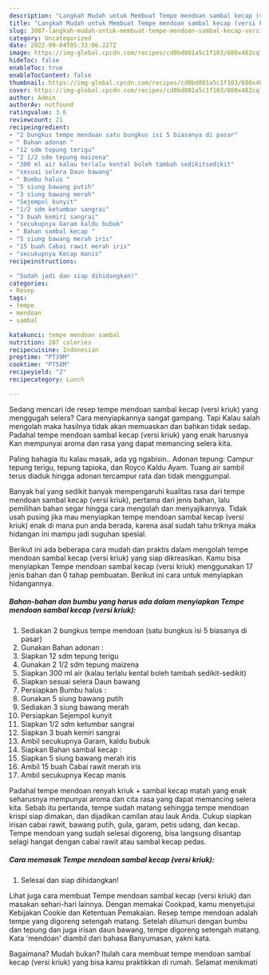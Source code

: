 ```yaml
---
description: "Langkah Mudah untuk Membuat Tempe mendoan sambal kecap (versi kriuk) yang Bikin Ngiler, Buat Buka Puasa Lezat"
title: "Langkah Mudah untuk Membuat Tempe mendoan sambal kecap (versi kriuk) yang Bikin Ngiler, Buat Buka Puasa Lezat"
slug: 3087-langkah-mudah-untuk-membuat-tempe-mendoan-sambal-kecap-versi-kriuk-yang-bikin-ngiler-buat-buka-puasa-lezat
category: Uncategorized
date: 2022-09-04T05:33:06.227Z
image: https://img-global.cpcdn.com/recipes/cd0bd801a5c1f103/680x482cq70/tempe-mendoan-sambal-kecap-versi-kriuk-foto-resep-utama.jpg
hideToc: false
enableToc: true
enableTocContent: false
thumbnail: https://img-global.cpcdn.com/recipes/cd0bd801a5c1f103/680x482cq70/tempe-mendoan-sambal-kecap-versi-kriuk-foto-resep-utama.jpg
cover: https://img-global.cpcdn.com/recipes/cd0bd801a5c1f103/680x482cq70/tempe-mendoan-sambal-kecap-versi-kriuk-foto-resep-utama.jpg
author: Admin
authorAv: notfound
ratingvalue: 3.6
reviewcount: 21
recipeingredient:
- "2 bungkus tempe mendoan satu bungkus isi 5 biasanya di pasar"
- " Bahan adonan "
- "12 sdm tepung terigu"
- "2 1/2 sdm tepung maizena"
- "300 ml air kalau terlalu kental boleh tambah sedikitsedikit"
- "sesuai selera Daun bawang"
- " Bumbu halus "
- "5 siung bawang putih"
- "3 siung bawang merah"
- "Sejempol kunyit"
- "1/2 sdm ketumbar sangrai"
- "3 buah kemiri sangrai"
- "secukupnya Garam kaldu bubuk"
- " Bahan sambal kecap "
- "5 siung bawang merah iris"
- "15 buah Cabai rawit merah iris"
- "secukupnya Kecap manis"
recipeinstructions:

- "Sudah jadi dan siap dihidangkan!"
categories:
- Resep
tags:
- tempe
- mendoan
- sambal

katakunci: tempe mendoan sambal 
nutrition: 287 calories
recipecuisine: Indonesian
preptime: "PT39M"
cooktime: "PT58M"
recipeyield: "2"
recipecategory: Lunch

---
```



Sedang mencari ide resep tempe mendoan sambal kecap (versi kriuk) yang menggugah selera? Cara menyiapkannya sangat gampang. Tapi Kalau salah mengolah maka hasilnya tidak akan memuaskan dan bahkan tidak sedap. Padahal tempe mendoan sambal kecap (versi kriuk) yang enak harusnya Kan mempunyai aroma dan rasa yang dapat memancing selera kita.


Paling bahagia itu kalau masak, ada yg ngabisin.. Adonan tepung: Campur tepung terigu, tepung tapioka, dan Royco Kaldu Ayam. Tuang air sambil terus diaduk hingga adonan tercampur rata dan tidak menggumpal.

Banyak hal yang sedikit banyak mempengaruhi kualitas rasa dari tempe mendoan sambal kecap (versi kriuk), pertama dari jenis bahan, lalu pemilihan bahan segar hingga cara mengolah dan menyajikannya. Tidak usah pusing jika mau menyiapkan tempe mendoan sambal kecap (versi kriuk) enak di mana pun anda berada, karena asal sudah tahu triknya maka hidangan ini mampu jadi suguhan spesial.


Berikut ini ada beberapa cara mudah dan praktis dalam mengolah tempe mendoan sambal kecap (versi kriuk) yang siap dikreasikan. Kamu bisa menyiapkan Tempe mendoan sambal kecap (versi kriuk) menggunakan 17 jenis bahan dan 0 tahap pembuatan. Berikut ini cara untuk menyiapkan hidangannya.

<!--inarticleads1-->

##### Bahan-bahan dan bumbu yang harus ada dalam menyiapkan Tempe mendoan sambal kecap (versi kriuk):

1. Sediakan 2 bungkus tempe mendoan (satu bungkus isi 5 biasanya di pasar)
1. Gunakan  Bahan adonan :
1. Siapkan 12 sdm tepung terigu
1. Gunakan 2 1/2 sdm tepung maizena
1. Siapkan 300 ml air (kalau terlalu kental boleh tambah sedikit-sedikit)
1. Siapkan sesuai selera Daun bawang
1. Persiapkan  Bumbu halus :
1. Gunakan 5 siung bawang putih
1. Sediakan 3 siung bawang merah
1. Persiapkan Sejempol kunyit
1. Siapkan 1/2 sdm ketumbar sangrai
1. Siapkan 3 buah kemiri sangrai
1. Ambil secukupnya Garam, kaldu bubuk
1. Siapkan  Bahan sambal kecap :
1. Siapkan 5 siung bawang merah iris
1. Ambil 15 buah Cabai rawit merah iris
1. Ambil secukupnya Kecap manis


Padahal tempe mendoan renyah kriuk + sambal kecap matah yang enak seharusnya mempunyai aroma dan cita rasa yang dapat memancing selera kita. Sebab itu pertanda, tempe sudah matang sehingga tempe mendoan krispi siap dimakan, dan dijadikan camilan atau lauk Anda. Cukup siapkan irisan cabai rawit, bawang putih, gula, garam, petis udang, dan kecap. Tempe mendoan yang sudah selesai digoreng, bisa langsung disantap selagi hangat dengan cabai rawit atau sambal kecap pedas. 

<!--inarticleads2-->

##### Cara memasak Tempe mendoan sambal kecap (versi kriuk):


1. Selesai dan siap dihidangkan!

Lihat juga cara membuat Tempe mendoan sambal kecap (versi kriuk) dan masakan sehari-hari lainnya. Dengan memakai Cookpad, kamu menyetujui Kebijakan Cookie dan Ketentuan Pemakaian. Resep tempe mendoan adalah tempe yang digoreng setengah matang. Setelah dilumuri dengan bumbu dan tepung dan juga irisan daun bawang, tempe digoreng setengah matang. Kata &#39;mendoan&#39; diambil dari bahasa Banyumasan, yakni kata. 

Bagaimana? Mudah bukan? Itulah cara membuat tempe mendoan sambal kecap (versi kriuk) yang bisa kamu praktikkan di rumah. Selamat menikmati
